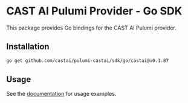 # CAST AI Pulumi Provider - Go SDK

This package provides Go bindings for the CAST AI Pulumi provider.

## Installation

```bash
go get github.com/castai/pulumi-castai/sdk/go/castai@v0.1.87
```

## Usage

See the [documentation](https://www.pulumi.com/registry/packages/castai/) for usage examples.
